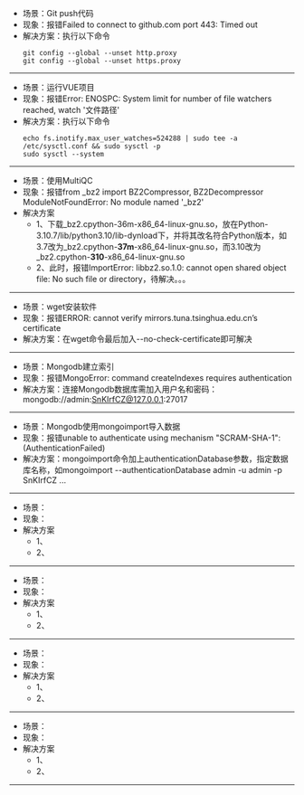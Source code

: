 * 场景：Git push代码
* 现象：报错Failed to connect to github.com port 443: Timed out
* 解决方案：执行以下命令
    ```
    git config --global --unset http.proxy
    git config --global --unset https.proxy
    ```
****
* 场景：运行VUE项目
* 现象：报错Error: ENOSPC: System limit for number of file watchers reached, watch '文件路径'
* 解决方案：执行以下命令
    ```
    echo fs.inotify.max_user_watches=524288 | sudo tee -a /etc/sysctl.conf && sudo sysctl -p 
    sudo sysctl --system
    ```
****
* 场景：使用MultiQC
* 现象：报错from _bz2 import BZ2Compressor, BZ2Decompressor ModuleNotFoundError: No module named '_bz2'
* 解决方案
    * 1、下载_bz2.cpython-36m-x86_64-linux-gnu.so，放在Python-3.10.7/lib/python3.10/lib-dynload下，并将其改名符合Python版本，如3.7改为_bz2.cpython-**37m**-x86_64-linux-gnu.so，而3.10改为_bz2.cpython-**310**-x86_64-linux-gnu.so
    * 2、此时，报错ImportError: libbz2.so.1.0: cannot open shared object file: No such file or directory，待解决。。。
****
* 场景：wget安装软件
* 现象：报错ERROR: cannot verify mirrors.tuna.tsinghua.edu.cn’s certificate
* 解决方案：在wget命令最后加入--no-check-certificate即可解决
****
* 场景：Mongodb建立索引
* 现象：报错MongoError: command createIndexes requires authentication
* 解决方案：连接Mongodb数据库需加入用户名和密码：mongodb://admin:SnKIrfCZ@127.0.0.1:27017
****
* 场景：Mongodb使用mongoimport导入数据
* 现象：报错unable to authenticate using mechanism "SCRAM-SHA-1": (AuthenticationFailed)
* 解决方案：mongoimport命令加上authenticationDatabase参数，指定数据库名称，如mongoimport --authenticationDatabase admin -u admin -p SnKIrfCZ ...
****

* 场景：
* 现象：
* 解决方案
    * 1、
    * 2、
****
* 场景：
* 现象：
* 解决方案
    * 1、
    * 2、
****
* 场景：
* 现象：
* 解决方案
    * 1、
    * 2、
****
* 场景：
* 现象：
* 解决方案
    * 1、
    * 2、
****